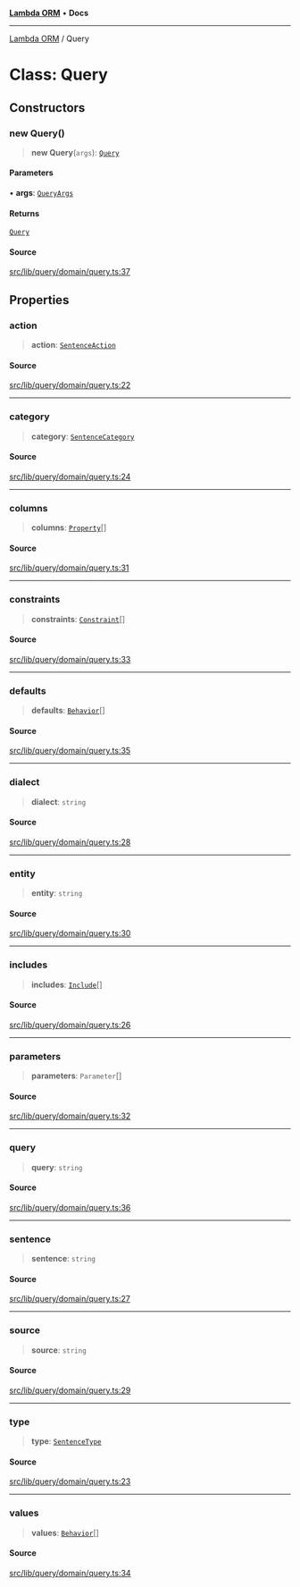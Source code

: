 [**Lambda ORM**](../README.md) • **Docs**

***

[Lambda ORM](../README.md) / Query

# Class: Query

## Constructors

### new Query()

> **new Query**(`args`): [`Query`](Query.md)

#### Parameters

• **args**: [`QueryArgs`](../interfaces/QueryArgs.md)

#### Returns

[`Query`](Query.md)

#### Source

[src/lib/query/domain/query.ts:37](https://github.com/lambda-orm/lambdaorm/blob/9190d4bf39aa6350f15661f3c45a32f5840bc656/src/lib/query/domain/query.ts#L37)

## Properties

### action

> **action**: [`SentenceAction`](../enumerations/SentenceAction.md)

#### Source

[src/lib/query/domain/query.ts:22](https://github.com/lambda-orm/lambdaorm/blob/9190d4bf39aa6350f15661f3c45a32f5840bc656/src/lib/query/domain/query.ts#L22)

***

### category

> **category**: [`SentenceCategory`](../enumerations/SentenceCategory.md)

#### Source

[src/lib/query/domain/query.ts:24](https://github.com/lambda-orm/lambdaorm/blob/9190d4bf39aa6350f15661f3c45a32f5840bc656/src/lib/query/domain/query.ts#L24)

***

### columns

> **columns**: [`Property`](../interfaces/Property.md)[]

#### Source

[src/lib/query/domain/query.ts:31](https://github.com/lambda-orm/lambdaorm/blob/9190d4bf39aa6350f15661f3c45a32f5840bc656/src/lib/query/domain/query.ts#L31)

***

### constraints

> **constraints**: [`Constraint`](../interfaces/Constraint.md)[]

#### Source

[src/lib/query/domain/query.ts:33](https://github.com/lambda-orm/lambdaorm/blob/9190d4bf39aa6350f15661f3c45a32f5840bc656/src/lib/query/domain/query.ts#L33)

***

### defaults

> **defaults**: [`Behavior`](../interfaces/Behavior.md)[]

#### Source

[src/lib/query/domain/query.ts:35](https://github.com/lambda-orm/lambdaorm/blob/9190d4bf39aa6350f15661f3c45a32f5840bc656/src/lib/query/domain/query.ts#L35)

***

### dialect

> **dialect**: `string`

#### Source

[src/lib/query/domain/query.ts:28](https://github.com/lambda-orm/lambdaorm/blob/9190d4bf39aa6350f15661f3c45a32f5840bc656/src/lib/query/domain/query.ts#L28)

***

### entity

> **entity**: `string`

#### Source

[src/lib/query/domain/query.ts:30](https://github.com/lambda-orm/lambdaorm/blob/9190d4bf39aa6350f15661f3c45a32f5840bc656/src/lib/query/domain/query.ts#L30)

***

### includes

> **includes**: [`Include`](Include.md)[]

#### Source

[src/lib/query/domain/query.ts:26](https://github.com/lambda-orm/lambdaorm/blob/9190d4bf39aa6350f15661f3c45a32f5840bc656/src/lib/query/domain/query.ts#L26)

***

### parameters

> **parameters**: `Parameter`[]

#### Source

[src/lib/query/domain/query.ts:32](https://github.com/lambda-orm/lambdaorm/blob/9190d4bf39aa6350f15661f3c45a32f5840bc656/src/lib/query/domain/query.ts#L32)

***

### query

> **query**: `string`

#### Source

[src/lib/query/domain/query.ts:36](https://github.com/lambda-orm/lambdaorm/blob/9190d4bf39aa6350f15661f3c45a32f5840bc656/src/lib/query/domain/query.ts#L36)

***

### sentence

> **sentence**: `string`

#### Source

[src/lib/query/domain/query.ts:27](https://github.com/lambda-orm/lambdaorm/blob/9190d4bf39aa6350f15661f3c45a32f5840bc656/src/lib/query/domain/query.ts#L27)

***

### source

> **source**: `string`

#### Source

[src/lib/query/domain/query.ts:29](https://github.com/lambda-orm/lambdaorm/blob/9190d4bf39aa6350f15661f3c45a32f5840bc656/src/lib/query/domain/query.ts#L29)

***

### type

> **type**: [`SentenceType`](../enumerations/SentenceType.md)

#### Source

[src/lib/query/domain/query.ts:23](https://github.com/lambda-orm/lambdaorm/blob/9190d4bf39aa6350f15661f3c45a32f5840bc656/src/lib/query/domain/query.ts#L23)

***

### values

> **values**: [`Behavior`](../interfaces/Behavior.md)[]

#### Source

[src/lib/query/domain/query.ts:34](https://github.com/lambda-orm/lambdaorm/blob/9190d4bf39aa6350f15661f3c45a32f5840bc656/src/lib/query/domain/query.ts#L34)
